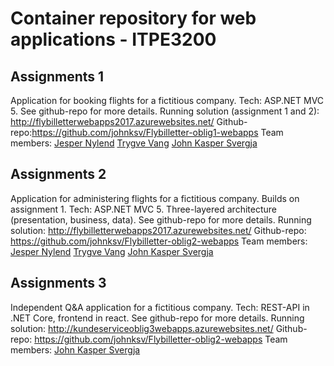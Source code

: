 # Container repository for web applications - ITPE3200
## Assignments 1
Application for booking flights for a fictitious company.
Tech: ASP.NET MVC 5. See github-repo for more details.
Running solution (assignment 1 and 2): http://flybilletterwebapps2017.azurewebsites.net/
Github-repo:https://github.com/johnksv/Flybilletter-oblig1-webapps
Team members: [Jesper Nylend](https://github.com/nylend95) [Trygve Vang](https://github.com/trygvevang) [John Kasper Svergja](https://github.com/johnksv)

## Assignments 2
Application for administering flights for a fictitious company. Builds on assignment 1.
Tech: ASP.NET MVC 5. Three-layered architecture (presentation, business, data). See github-repo for more details.
Running solution: http://flybilletterwebapps2017.azurewebsites.net/
Github-repo: https://github.com/johnksv/Flybilletter-oblig2-webapps
Team members: [Jesper Nylend](https://github.com/nylend95) [Trygve Vang](https://github.com/trygvevang) [John Kasper Svergja](https://github.com/johnksv)


## Assignments 3
Independent Q&A application for a fictitious company.
Tech: REST-API in .NET Core, frontend in react. See github-repo for more details.
Running solution: http://kundeserviceoblig3webapps.azurewebsites.net/
Github-repo: https://github.com/johnksv/Flybilletter-oblig2-webapps
Team members: [John Kasper Svergja](https://github.com/johnksv)
